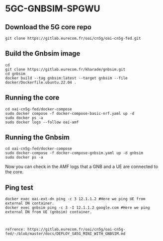 # 5GC-GNBSIM-SPGWU
## Download the 5G core repo
```
git clone https://gitlab.eurecom.fr/oai/cn5g/oai-cn5g-fed.git

```
## Build the Gnbsim image
```
cd
git clone https://gitlab.eurecom.fr/kharade/gnbsim.git
cd gnbsim
docker build --tag gnbsim:latest --target gnbsim --file docker/Dockerfile.ubuntu.22.04 .

```
## Running the core 
```
cd oai-cn5g-fed/docker-compose
sudo docker compose -f docker-compose-basic-nrf.yaml up -d
sudo docker ps -a
sudo docker logs --follow oai-amf
```
## Running the Gnbsim
```
cd oai-cn5g-fed/docker-compose
sudo docker-compose -f docker-compose-gnbsim.yaml up -d gnbsim
sudo docker ps -a

```
Now you can check in the AMF logs that a GNB and a UE are connected to the core.
## Ping test
```
docker exec oai-ext-dn ping -c 3 12.1.1.2 #Here we ping UE from external DN container.
docker exec gnbsim ping -c 3 -I 12.1.1.2 google.com #Here we ping external DN from UE (gnbsim) container.



refrence: https://gitlab.eurecom.fr/oai/cn5g/oai-cn5g-fed/-/blob/master/docs/DEPLOY_SA5G_MINI_WITH_GNBSIM.md
